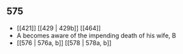 ## 575
- [[421]] [[429 | 429b]] [[464]] 
- A becomes aware of the impending death of his wife, B
- [[576 | 576a, b]] [[578 | 578a, b]] 

